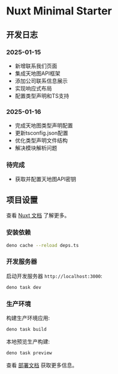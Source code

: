 # Nuxt Minimal Starter

## 开发日志

### 2025-01-15
- 新增联系我们页面
- 集成天地图API框架
- 添加公司联系信息展示
- 实现响应式布局
- 配置类型声明和TS支持

### 2025-01-16
- 完成天地图类型声明配置
- 更新tsconfig.json配置
- 优化类型声明文件结构
- 解决模块解析问题

### 待完成
- 获取并配置天地图API密钥

## 项目设置

查看 [Nuxt 文档](https://nuxt.com/docs/getting-started/introduction) 了解更多。

### 安装依赖

```bash
deno cache --reload deps.ts
```

### 开发服务器

启动开发服务器 `http://localhost:3000`:

```bash
deno task dev
```

### 生产环境

构建生产环境应用:

```bash
deno task build
```

本地预览生产构建:

```bash
deno task preview
```

查看 [部署文档](https://nuxt.com/docs/getting-started/deployment) 获取更多信息。
